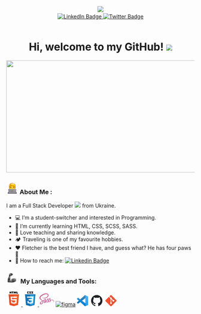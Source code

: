<div id="header" align="center">
  <img src="https://media.giphy.com/media/uiC2aVVRnSO7uUgOqD/giphy.gif" width="100"/>
</div>
<!-- badges for social network -->
<div id="badges" align="center">
  <a href="https://www.linkedin.com/in/iryna-vyshniak-428b25259">
    <img src="https://img.shields.io/badge/LinkedIn-blue?style=for-the-badge&logo=linkedin&logoColor=white" alt="LinkedIn Badge"/>
  </a>
  <a href="https://twitter.com/Miss_V_N_?t=0tYAXru8H5eQyYlSbfMvew&s=35">
    <img src="https://img.shields.io/badge/Twitter-blue?style=for-the-badge&logo=twitter&logoColor=white" alt="Twitter Badge"/>
  </a>
</div>
<!-- views counter -->
<div id="counter" align="center">
<img src="https://media.giphy.com/media/fgLPuyyoxzl3166xGo/giphy-downsized-large.gif" alt=""/>
 </div>
<!-- greeting  -->
<h1 align="center">
  Hi, welcome to my GitHub!
  <img src="https://media.giphy.com/media/hvRJCLFzcasrR4ia7z/giphy.gif" width="30px"/>
</h1>
<!-- hero -->
<div align="center">
  <img src="https://media.giphy.com/media/xT8qB2HYA1vVSxooSY/giphy.gif" width="600" height="300"/>
</div>

### <img src="https://raw.githubusercontent.com/heydrdev/devtools/main/emojis/telegram/technologist.gif" width="32"/> About Me :
I am a Full Stack Developer <img src="https://media.giphy.com/media/GVdqiRZjAcYumSkCbT/giphy.gif" width="30"> from Ukraine.

- :computer: I’m a student-switcher and interested in Programming.
- :seedling: I’m currently learning HTML, CSS, SCSS, SASS.
- :open_book: Love teaching and sharing knowledge.
- :camping: Traveling is one of my favourite hobbies.
- :hearts:  Fletcher is the best friend I have, and guess what? He has four paws :paw_prints:
- :email: How to reach me: [![Linkedin Badge](https://img.shields.io/badge/-kakbar-blue?style=flat&logo=Linkedin&logoColor=white)](https://www.linkedin.com/in/iryna-vyshniak-428b25259)



<h3 style = font-size: "20px"><img src="https://raw.githubusercontent.com/heydrdev/devtools/main/emojis/telegram/mechanical-arm.gif" width="30"/>&nbsp <b>My Languages and Tools:</b></h3>

<p align="left">
<a href="https://www.w3.org/html/" target="_blank" rel="noreferrer"> <img src="https://raw.githubusercontent.com/devicons/devicon/master/icons/html5/html5-original-wordmark.svg" alt="html5" width="40" height="40"/> </a> 
<a href="https://www.w3schools.com/css/" target="_blank" rel="noreferrer"> <img src="https://raw.githubusercontent.com/devicons/devicon/master/icons/css3/css3-original-wordmark.svg" alt="css3" width="40" height="40"/> </a> 
<a href="https://sass-lang.com" target="_blank" rel="noreferrer"> <img src="https://raw.githubusercontent.com/devicons/devicon/master/icons/sass/sass-original.svg" alt="sass" width="40" height="40"/></a>
<a href="https://www.figma.com/" target="_blank" rel="noreferrer"> <img src="https://www.vectorlogo.zone/logos/figma/figma-icon.svg" alt="figma" width="30" height="30"/></a>
<img src="https://raw.githubusercontent.com/heydrdev/devtools/main/language-and-framework/vscode.png" width="30">&nbsp
<img src="https://raw.githubusercontent.com/heydrdev/devtools/main/language-and-framework/github.png" width="30"/>&nbsp
<img src="https://raw.githubusercontent.com/heydrdev/devtools/main/language-and-framework/git.png" width="30"/>&nbsp
  
<!-- my goal
<img src="https://raw.githubusercontent.com/heydrdev/devtools/main/language-and-framework/bash.png" width="50"/>&nbsp
<img src="https://raw.githubusercontent.com/heydrdev/devtools/main/language-and-framework/flutter.png" width="46" height="50" >&nbsp
<img src="https://raw.githubusercontent.com/heydrdev/devtools/main/language-and-framework/bash.png" width="50" />&nbsp
<img src="https://raw.githubusercontent.com/heydrdev/devtools/main/language-and-framework/google-cloud.png" width="50" />&nbsp -->

</p>





